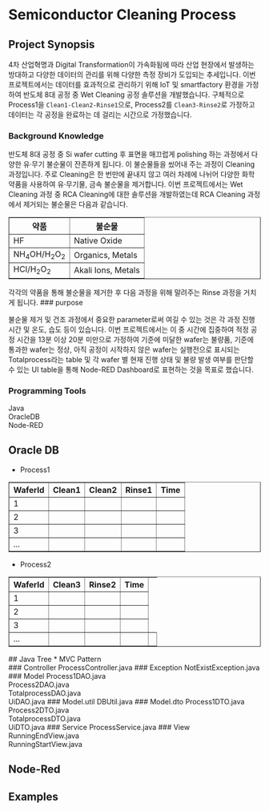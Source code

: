 # Semiconductor Cleaning Process

## Project Synopsis
4차 산업혁명과 Digital Transformation이 가속화됨에 따라 산업 현장에서 발생하는 방대하고 다양한 데이터의 관리를 위해 다양한 측정 장비가 도입되는 추세입니다. 이번 프로젝트에서는 데이터를 효과적으로 관리하기 위해 IoT 및 smartfactory 환경을 가정하여 반도체 8대 공정 중 Wet Cleaning 공정 솔루션을 개발했습니다. 구체적으로 Process1을 `Clean1-Clean2-Rinse1`으로, Process2를 `Clean3-Rinse2`로 가정하고 데이터는 각 공정을 완료하는 데 걸리는 시간으로 가정했습니다.
### Background Knowledge
반도체 8대 공정 중 Si wafer cutting 후 표면을 매끄럽게 polishing 하는 과정에서 다양한 유&#183;무기 불순물이 잔존하게 됩니다. 이 불순물들을 씼어내 주는 과정이 Cleaning 과정입니다. 주로 Cleaning은 한 번만에 끝내지 않고 여러 차례에 나뉘어 다양한 화학 약품을 사용하여 유&#183;무기물, 금속 불순물을 제거합니다. 이번 프로젝트에서는 Wet Cleaning 과정 중 RCA Cleaning에 대한 솔루션을 개발하였는데 RCA Cleaning 과정에서 제거되는 불순물은 다음과 같습니다.<br>
<table border="1">
	<th>약품</th>
	<th>불순물</th>
	<tr>
	    <td>HF</td>
	    <td>Native Oxide</td>
	</tr>
	<tr>
	    <td>NH<sub>4</sub>OH/H<sub>2</sub>O<sub>2</sub></td>
	    <td>Organics, Metals</td>
	</tr>
  <tr>
	    <td>HCI/H<sub>2</sub>O<sub>2</sub></td>
	    <td>Akali Ions, Metals</td>
	</tr>
</table>
각각의 약품을 통해 불순물을 제거한 후 다음 과정을 위해 말려주는 Rinse 과정을 거치게 됩니다.
### purpose

불순물 제거 및 건조 과정에서 중요한 parameter로써 여길 수 있는 것은 각 과정 진행 시간 및 온도, 습도 등이 있습니다. 이번 프로젝트에서는 이 중 시간에 집중하여 적정 공정 시간을 13분 이상 20분 미만으로 가정하여 기준에 미달한 wafer는 불량품, 기준에 통과한 wafer는 정상, 아직 공정이 시작하지 않은 wafer는 실행전으로 표시되는 Totalprocess라는 table 및 각 wafer 별 현재 진행 상태 및 불량 발생 여부를 판단할 수 있는 UI table을 통해 Node-RED Dashboard로 표현하는 것을 목표로 했습니다.
### Programming Tools

Java<br>
OracleDB<br>
Node-RED<br>
## Oracle DB

* Process1
<table border="1">
	<th>WaferId</th>
	<th>Clean1</th>
	<th>Clean2</th>
	<th>Rinse1</th>
	<th>Time</th>
	<tr>
	    <td>1</td>
			<td></td>
			<td></td>
			<td></td>
			<td></td>
	</tr>
	<tr>
	    <td>2</td>
			<td></td>
			<td></td>
			<td></td>
			<td></td>
	</tr>
  <tr>
	    <td>3</td>
			<td></td>
			<td></td>
			<td></td>
			<td></td>
	</tr>
	<tr>
	    <td>...</td>
			<td></td>
			<td></td>
			<td></td>
			<td></td>
	</tr>
</table>

* Process2
<table border="1">
	<th>WaferId</th>
	<th>Clean3</th>
	<th>Rinse2</th>
	<th>Time</th>
	<tr>
	    <td>1</td>
			<td></td>
			<td></td>
			<td></td>
	</tr>
	<tr>
	    <td>2</td>
			<td></td>
			<td></td>
			<td></td>
	</tr>
  <tr>
	    <td>3</td>
			<td></td>
			<td></td>
			<td></td>
	</tr>
	<tr>
	    <td>...</td>
			<td></td>
			<td></td>
			<td></td>
			<td></td>
	</tr>
</table>
## Java Tree
* MVC Pattern<br>
### Controller
ProcessController.java
### Exception
NotExistException.java
### Model
Process1DAO.java<br>
Process2DAO.java<br>
TotalprocessDAO.java<br>
UiDAO.java
### Model.util
DBUtil.java
### Model.dto
Process1DTO.java<br>
Process2DTO.java<br>
TotalprocessDTO.java<br>
UiDTO.java
### Service
ProcessService.java
### View
RunningEndView.java<br>
RunningStartView.java

## Node-Red

## Examples

